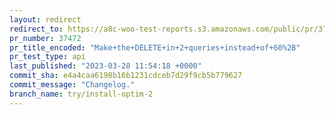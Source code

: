 ```yaml
---
layout: redirect
redirect_to: https://a8c-woo-test-reports.s3.amazonaws.com/public/pr/37472/api/index.html
pr_number: 37472
pr_title_encoded: "Make+the+DELETE+in+2+queries+instead+of+60%2B"
pr_test_type: api
last_published: "2023-03-28 11:54:18 +0000"
commit_sha: e4a4caa6198b16b1231cdceb7d29f9cb5b779627
commit_message: "Changelog."
branch_name: try/install-optim-2
---
```

